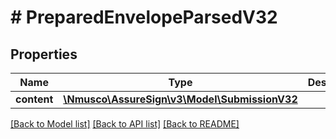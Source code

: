 # # PreparedEnvelopeParsedV32

## Properties

Name | Type | Description | Notes
------------ | ------------- | ------------- | -------------
**content** | [**\Nmusco\AssureSign\v3\Model\SubmissionV32**](.md) |  | [optional] 

[[Back to Model list]](../../README.md#documentation-for-models) [[Back to API list]](../../README.md#documentation-for-api-endpoints) [[Back to README]](../../README.md)


